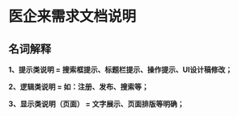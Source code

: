 # 医企来需求文档说明

## 名词解释

**1、提示类说明 = 搜索框提示、标题栏提示、操作提示、UI设计稿修改；**

**2、逻辑类说明 = 如：注册、发布、搜索等；**

**3、显示类说明（页面） = 文字展示、页面排版等明确；**

